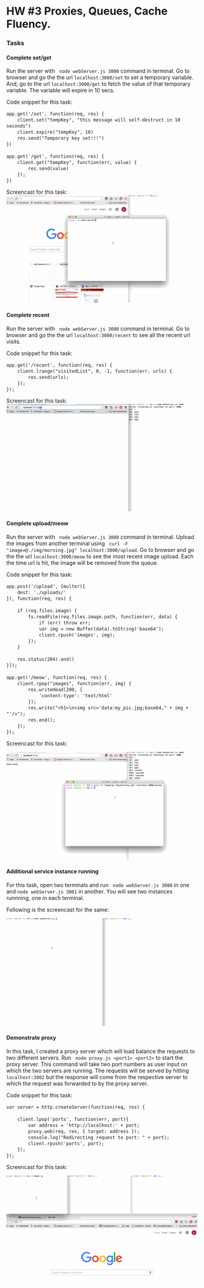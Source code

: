 # HW #3 Proxies, Queues, Cache Fluency.

### Tasks

#### Complete set/get

Run the server with ``` node webServer.js 3000``` command in terminal. Go to browser and go the the url ```localhost:3000/set``` to set a temporary variable. And, go to the url ```localhost:3000/get``` to fetch the value of that temporary variable. The variable will expire in 10 secs.

Code snippet for this task:
```
app.get('/set', function(req, res) {
    client.set("tempKey", "this message will self-destruct in 10 seconds")
    client.expire("tempKey", 10)
    res.send("Temporary key set!!!")
})

app.get('/get', function(req, res) {
    client.get("tempKey", function(err, value) {
        res.send(value)
    });
})
```

Screencast for this task:
![alt text](https://github.com/kumar-utsav/HW/blob/master/HW3/gifs/setget.gif "Set Get")


#### Complete recent

Run the server with ``` node webServer.js 3000``` command in terminal. Go to browser and go the the url ```localhost:3000/recent``` to see all the recent url visits.

Code snippet for this task:

```
app.get('/recent', function(req, res) {
    client.lrange("visitedList", 0, -1, function(err, urls) {
        res.send(urls);
    });
});
```
Screencast for this task:
![alt text](https://github.com/kumar-utsav/HW/blob/master/HW3/gifs/recent.gif "Recent")

#### Complete upload/meow

Run the server with ``` node webServer.js 3000``` command in terminal. Upload the images from another terminal using ``` curl -F "image=@./img/morning.jpg" localhost:3000/upload```. Go to browser and go the the url ```localhost:3000/meow``` to see the most recent image upload. Each the time url is hit, the image will be removed from the queue.

Code snippet for this task:
```
app.post('/upload', [multer({
    dest: './uploads/'
}), function(req, res) {
    
    if (req.files.image) {
        fs.readFile(req.files.image.path, function(err, data) {
            if (err) throw err;
            var img = new Buffer(data).toString('base64');
            client.rpush('images', img);
        });
    }

    res.status(204).end()
}]);

app.get('/meow', function(req, res) {
    client.rpop("images", function(err, img) {
        res.writeHead(200, {
            'content-type': 'text/html'
        });
        res.write("<h1>\n<img src='data:my_pic.jpg;base64," + img + "'/>");
        res.end();
    });
});
```

Screencast for this task:

![alt text](https://github.com/kumar-utsav/HW/blob/master/HW3/gifs/upload.gif "Upload")

#### Additional service instance running

For this task, open two terminals and run ``` node webServer.js 3000``` in one and ```node webServer.js 3001``` in another.  You will see two instances runnning, one in each terminal.

Following is the screencast for the same:

![alt text](https://github.com/kumar-utsav/HW/blob/master/HW3/gifs/ins.gif "2 Instances")

#### Demonstrate proxy

In this task, I created a proxy server which will load balance the requests to two different servers. Run ``` node proxy.js <port1> <port2>``` to start the proxy server. This command will take two port numbers as user input on which the two servers are running. The requests will be served by hitting ``` localhost:3002``` but the response will come from the respective server to which the request was forwarded to by the proxy server.

Code snippet for this task:

```
var server = http.createServer(function(req, res) {

	client.lpop('ports', function(err, port){
		var address = 'http://localhost:' + port;
		proxy.web(req, res, { target: address });
		console.log("Redirecting request to port: " + port);
		client.rpush('ports', port);
	});
});

```

Screencast for this task:

![alt text](https://github.com/kumar-utsav/HW/blob/master/HW3/gifs/proxy.gif "2 Instances")
